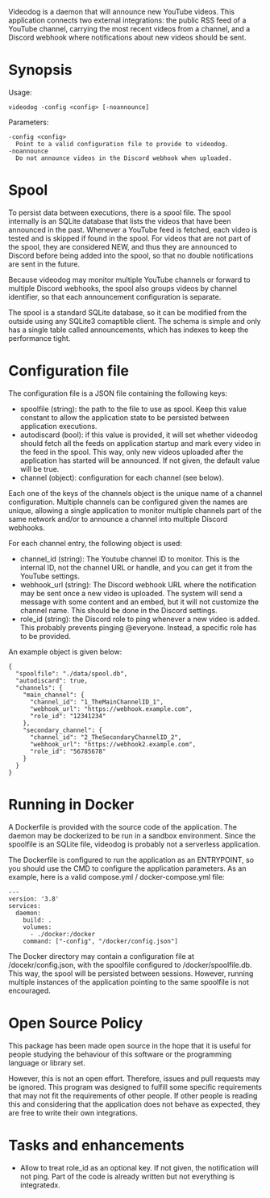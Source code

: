 Videodog is a daemon that will announce new YouTube videos. This application
connects two external integrations: the public RSS feed of a YouTube channel,
carrying the most recent videos from a channel, and a Discord webhook where
notifications about new videos should be sent.

# Synopsis

Usage:

    videodog -config <config> [-noannounce]

Parameters:

    -config <config>
      Point to a valid configuration file to provide to videodog.
    -noannounce
      Do not announce videos in the Discord webhook when uploaded.

# Spool

To persist data between executions, there is a spool file. The spool internally
is an SQLite database that lists the videos that have been announced in the
past. Whenever a YouTube feed is fetched, each video is tested and is skipped
if found in the spool. For videos that are not part of the spool, they are
considered NEW, and thus they are announced to Discord before being added into
the spool, so that no double notifications are sent in the future.

Because videodog may monitor multiple YouTube channels or forward to multiple
Discord webhooks, the spool also groups videos by channel identifier, so that
each announcement configuration is separate.

The spool is a standard SQLite database, so it can be modified from the outside
using any SQLite3 comaptible client. The schema is simple and only has a single
table called announcements, which has indexes to keep the performance tight.

# Configuration file

The configuration file is a JSON file containing the following keys:

  - spoolfile (string): the path to the file to use as spool. Keep this value
    constant to allow the application state to be persisted between application
    executions.
  - autodiscard (bool): if this value is provided, it will set whether videodog
    should fetch all the feeds on application startup and mark every video
    in the feed in the spool. This way, only new videos uploaded after the
    application has started will be announced. If not given, the default value
    will be true.
  - channel (object): configuration for each channel (see below).

Each one of the keys of the channels object is the unique name of a channel
configuration. Multiple channels can be configured given the names are unique,
allowing a single application to monitor multiple channels part of the same
network and/or to announce a channel into multiple Discord webhooks.

For each channel entry, the following object is used:

  - channel_id (string): The Youtube channel ID to monitor. This is the internal
    ID, not the channel URL or handle, and you can get it from the YouTube
    settings.
  - webhook_url (string): The Discord webhook URL where the notification may
    be sent once a new video is uploaded. The system will send a message with
    some content and an embed, but it will not customize the channel name.
    This should be done in the Discord settings.
  - role_id (string): the Discord role to ping whenever a new video is added.
    This probably prevents pinging @everyone. Instead, a specific role has to be
    provided.

An example object is given below:

    {
      "spoolfile": "./data/spool.db",
      "autodiscard": true,
      "channels": {
        "main_channel": {
          "channel_id": "1_TheMainChannelID_1",
          "webhook_url": "https://webhook.example.com",
          "role_id": "12341234"
        },
        "secondary_channel": {
          "channel_id": "2_TheSecondaryChannelID_2",
          "webhook_url": "https://webhook2.example.com",
          "role_id": "56785678"
        }
      }
    }

# Running in Docker

A Dockerfile is provided with the source code of the application. The daemon
may be dockerized to be run in a sandbox environment. Since the spoolfile is an
SQLite file, videodog is probably not a serverless application.

The Dockerfile is configured to run the application as an ENTRYPOINT, so you
should use the CMD to configure the application parameters. As an example,
here is a valid compose.yml / docker-compose.yml file:

    ---
    version: '3.8'
    services:
      daemon:
        build: .
        volumes:
          - ./docker:/docker
        command: ["-config", "/docker/config.json"]

The Docker directory may contain a configuration file at /docekr/config.json,
with the spoolfile configured to /docker/spoolfile.db. This way, the spool
will be persisted between sessions. However, running multiple instances of the
application pointing to the same spoolfile is not encouraged.

# Open Source Policy

This package has been made open source in the hope that it is useful for people
studying the behaviour of this software or the programming language or library
set.

However, this is not an open effort. Therefore, issues and pull requests may be
ignored. This program was designed to fulfill some specific requirements that
may not fit the requirements of other people. If other people is reading this
and considering that the application does not behave as expected, they are free
to write their own integrations.

# Tasks and enhancements

  - Allow to treat role_id as an optional key. If not given, the notification
    will not ping. Part of the code is already written but not everything is
    integratedx.
